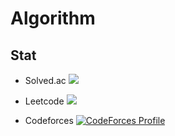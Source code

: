# Algorithm

## Stat
- Solved.ac
[![](http://mazassumnida.wtf/api/generate_badge?boj=blessmealways00)](https://solved.ac/blessmealways00)


- Leetcode
![](https://leetcard.jacoblin.cool/seungoh_han?animation=false)


- Codeforces
[![CodeForces Profile](https://cf.leed.at?id=h5jam)](https://codeforces.com/profile/h5jam)